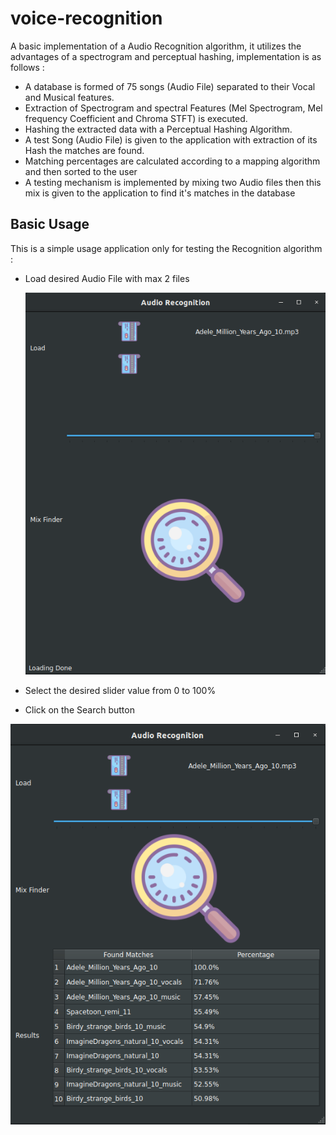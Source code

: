 # voice-recognition
A basic implementation of a Audio Recognition algorithm, it utilizes the advantages of a spectrogram and perceptual hashing, implementation is as follows :

- A database is formed of 75 songs (Audio File) separated to their Vocal and Musical features.
- Extraction of Spectrogram and spectral Features (Mel Spectrogram, Mel frequency Coefficient and Chroma STFT) is executed.
- Hashing the extracted data with a Perceptual Hashing Algorithm.
- A test Song (Audio File) is given to the application with extraction of its Hash the matches are found.
- Matching percentages are calculated according to a mapping algorithm and then sorted to the user
- A testing mechanism is implemented by mixing two Audio files then this mix is given to the application to find it's matches in the database

## Basic Usage 

This is a simple usage application only for testing the Recognition algorithm :

- Load desired Audio File with max 2 files

   ![1](Database/1.png)

- Select the desired slider value from 0 to 100%

- Click on the Search button 

![2](Database/2.png)





